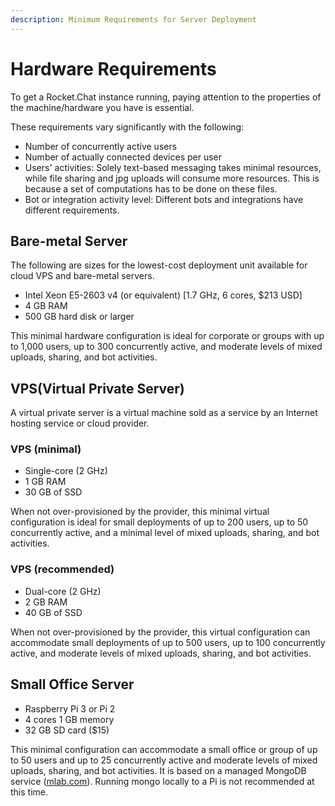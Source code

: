 ```yaml
---
description: Minimum Requirements for Server Deployment
---
```


# Hardware Requirements

To get a Rocket.Chat instance running, paying attention to the properties of the machine/hardware you have is essential.

These requirements vary significantly with the following:

* Number of concurrently active users
* Number of actually connected devices per user
* Users' activities: Solely text-based messaging takes minimal resources, while file sharing and jpg uploads will consume more resources. This is because a set of computations has to be done on these files.
* Bot or integration activity level: Different bots and integrations have different requirements.

## Bare-metal Server

The following are sizes for the lowest-cost deployment unit available for cloud VPS and bare-metal servers.

* Intel Xeon E5-2603 v4 (or equivalent) \[1.7 GHz, 6 cores, $213 USD]
* 4 GB RAM
* 500 GB hard disk or larger

This minimal hardware configuration is ideal for corporate or groups with up to 1,000 users, up to 300 concurrently active, and moderate levels of mixed uploads, sharing, and bot activities.

## VPS(Virtual Private Server)

A virtual private server is a virtual machine sold as a service by an Internet hosting service or cloud provider.

### VPS (minimal)

* Single-core (2 GHz)
* 1 GB RAM
* 30 GB of SSD

When not over-provisioned by the provider, this minimal virtual configuration is ideal for small deployments of up to 200 users, up to 50 concurrently active, and a minimal level of mixed uploads, sharing, and bot activities.

### VPS (recommended)

* Dual-core (2 GHz)
* 2 GB RAM
* 40 GB of SSD

When not over-provisioned by the provider, this virtual configuration can accommodate small deployments of up to 500 users, up to 100 concurrently active, and moderate levels of mixed uploads, sharing, and bot activities.

## Small Office Server

* Raspberry Pi 3 or Pi 2
* 4 cores 1 GB memory
* 32 GB SD card ($15)

This minimal configuration can accommodate a small office or group of up to 50 users and up to 25 concurrently active and moderate levels of mixed uploads, sharing, and bot activities. It is based on a managed MongoDB service ([mlab.com](https://mlab.com)). Running mongo locally to a Pi is not recommended at this time.
